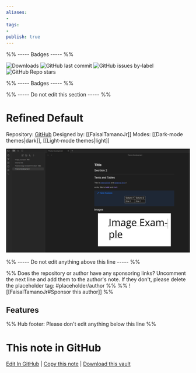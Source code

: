```yaml
---
aliases:
- 
tags: 
- 
publish: true
---
```


%% ----- Badges ----- %%

![Downloads](https://img.shields.io/badge/downloads-196-573E7A?style=for-the-badge&logo=)
![GitHub last commit](https://img.shields.io/github/last-commit/FaisalTamanoJr/Refined-Default?color=573E7A&label=last%20update&logo=github&style=for-the-badge)
![GitHub issues by-label](https://img.shields.io/github/issues/FaisalTamanoJr/Refined-Default/help%20wanted?color=573E7A&logo=github&style=for-the-badge) 
![GitHub Repo stars](https://img.shields.io/github/stars/FaisalTamanoJr/Refined-Default?color=573E7A&logo=github&style=for-the-badge)

%% ----- Badges ----- %%

%% ----- Do not edit this section ----- %%

# Refined Default

Repository: [GitHub](https://github.com/FaisalTamanoJr/Refined-Default)
Designed by: [[FaisalTamanoJr]]
Modes: [[Dark-mode themes|dark]], [[Light-mode themes|light]]



![screenshot](https://github.com/FaisalTamanoJr/Refined-Default/raw/HEAD/banner.png)

%% ----- Do not edit anything above this line ----- %% 

%% Does the repository or author have any sponsoring links? Uncomment the next line and add them to the author's note. If they don't, please delete the placeholder tag: #placeholder/author %%
%% ![[FaisalTamanoJr#Sponsor this author]] %%


## Features



%% Hub footer: Please don't edit anything below this line %%

# This note in GitHub

<span class="git-footer">[Edit In GitHub](https://github.dev/obsidian-community/obsidian-hub/blob/main/02%20-%20Community%20Expansions/02.05%20All%20Community%20Expansions/Themes/Refined%20Default.md "git-hub-edit-note") | [Copy this note](https://raw.githubusercontent.com/obsidian-community/obsidian-hub/main/02%20-%20Community%20Expansions/02.05%20All%20Community%20Expansions/Themes/Refined%20Default.md "git-hub-copy-note") | [Download this vault](https://github.com/obsidian-community/obsidian-hub/archive/refs/heads/main.zip "git-hub-download-vault") </span>
